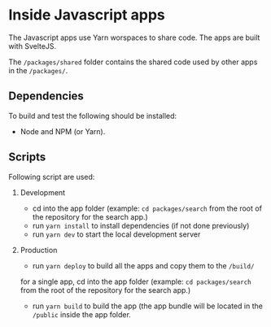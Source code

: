 # Inside Javascript apps

The Javascript apps use Yarn worspaces to share code. The apps are built with SvelteJS.

The `/packages/shared` folder contains the shared code used by other apps in the `/packages/`.

## Dependencies
To build and test the following should be installed:
- Node and NPM (or Yarn). 

## Scripts
Following script are used:

1. Development
   - cd into the app folder (example: `cd packages/search` from the root of the repository for the search app.)
   - run `yarn install` to install dependencies (if not done previously)
   - run `yarn dev` to start the local development server
2. Production
   - run `yarn deploy` to build all the apps and copy them to the `/build/`
   
   for a single app, cd into the app folder (example: `cd packages/search` from the root of the repository for the search app.)
   - run `yarn build` to build the app (the app bundle will be located in the `/public` inside the app folder.
